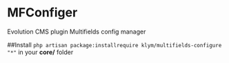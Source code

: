 # MFConfiger
 Evolution CMS plugin Multifields config manager

##Install
`php artisan package:installrequire klym/multifields-configure "*"` in your **core/** folder